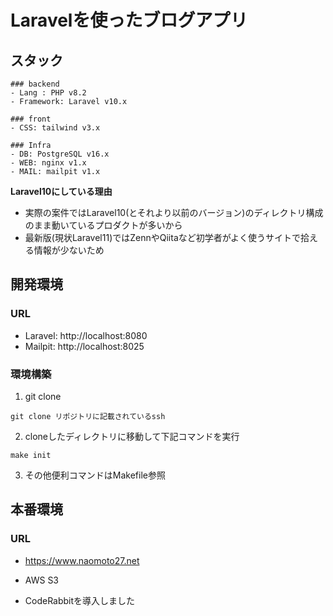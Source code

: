 # Laravelを使ったブログアプリ

## スタック
```
### backend
- Lang : PHP v8.2
- Framework: Laravel v10.x

### front
- CSS: tailwind v3.x

### Infra
- DB: PostgreSQL v16.x
- WEB: nginx v1.x
- MAIL: mailpit v1.x
```
**Laravel10にしている理由**
- 実際の案件ではLaravel10(とそれより以前のバージョン)のディレクトリ構成のまま動いているプロダクトが多いから
- 最新版(現状Laravel11)ではZennやQiitaなど初学者がよく使うサイトで拾える情報が少ないため
## 開発環境
### URL
- Laravel: http://localhost:8080
- Mailpit: http://localhost:8025

### 環境構築
1. git clone
```
git clone リポジトリに記載されているssh
```

2. cloneしたディレクトリに移動して下記コマンドを実行
```
make init
```

3. その他便利コマンドはMakefile参照

## 本番環境
### URL
- https://www.naomoto27.net
- AWS S3 

- CodeRabbitを導入しました
